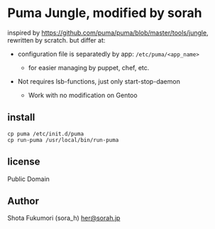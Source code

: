 # Puma Jungle, modified by sorah

inspired by https://github.com/puma/puma/blob/master/tools/jungle, rewritten by scratch.
but differ at:

* configuration file is separatedly by app: `/etc/puma/<app_name>`

  * for easier managing by puppet, chef, etc.

* Not requires lsb-functions, just only start-stop-daemon

  * Work with no modification on Gentoo

## install

```
cp puma /etc/init.d/puma
cp run-puma /usr/local/bin/run-puma
```

## license

Public Domain

## Author

Shota Fukumori (sora\_h) <her@sorah.jp>
